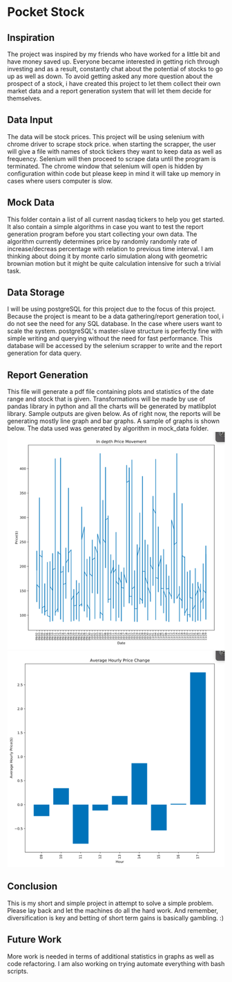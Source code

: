 # Pocket Stock
## Inspiration 
The project was inspired by my friends who have worked for a little bit and have money saved up.
Everyone became interested in getting rich through investing and as a result, constantly chat about the potential of stocks to go up as well as down. To avoid getting asked any more question about the prospect of a stock, i have created this project to let them collect their own market data and a report generation system that will let them decide for themselves.

## Data Input
The data will be stock prices. This project will be using selenium with chrome driver to scrape stock price. when starting the scrapper, the user will give a file with names of stock tickers they want to keep data as well as frequency. Selenium will then proceed to scrape data until the program is terminated. The chrome window that selenium will open is hidden by configuration within code but please keep in mind it will take up memory in cases where users computer is slow.
## Mock Data
This folder contain a list of all current nasdaq tickers to help you get started. It also contain a simple algorithms in case you want to test the report generation program before you start collecting your own data. The algorithm currently determines price by  randomly randomly rate of increase/decreas percentage with relation to previous time interval. I am thinking about doing it by monte carlo simulation along with geometric brownian motion but it might be quite calculation intensive for such a trivial task.

## Data Storage
I will be using postgreSQL for this project due to the focus of this project. Because the project is meant to be a data gathering/report generation tool, i do not see the need for any SQL database. In the case where users want to scale the system. postgreSQL's master-slave structure is perfectly fine with simple writing and querying without the need for fast performance. This database will be accessed by the selenium scrapper to write and the report generation for data query. 

## Report Generation
This file will generate a pdf file containing plots and statistics of the date range and stock that is given. Transformations will be made by use of pandas library in python and all the charts will be generated by matlibplot library. Sample outputs are given below. As of right now, the reports will be generating mostly line graph and bar graphs. A sample of graphs is shown below. The data used was generated by algorithm in mock_data folder.  
![picone](/pics/line.png)
![pictwo](/pics/bar.png)

## Conclusion
This is my short and simple project in attempt to solve a simple problem. Please lay back and let the machines do all the hard work. And remember, diversification is key and betting of short term gains is basically gambling. :) 


## Future Work 
More work is needed in terms of additional statistics in graphs as well as code refactoring. I am also working on trying automate everything with bash scripts. 


